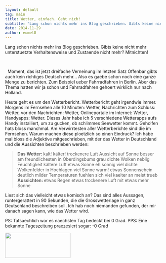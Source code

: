 ```yaml
---
layout: default
tag: main
title: Wetter, einfach. Geht nich!
subtitle: "Lang schon nichts mehr ins Blog geschrieben. Gibts keine nicht mehr unterstuetzte Verhaltensweise und Zustaende nicht mehr? Mitnichten!"
date: 2014-11-29
author: eumel8
---
```


<p>Lang schon nichts mehr ins Blog geschrieben. Gibts keine nicht mehr unterstuetzte Verhaltensweise und Zustaende nicht mehr? Mitnichten!</p>
<br/>
<p> 
Moment, das ist jetzt dreifache Verneinung im letzten Satz Offenbar gibts auch kein richtiges Deutsch mehr...
Also es gaebe schon noch eine ganze Menge zu berichten. Zum Beispiel ueber Fahrradfahren in Berlin. Aber das Thema hatten wir ja schon und Fahrradfahren gehoert wirklich nur nach Holland. 
</p>
<p>
Heute geht es um den Wetterbericht. Wetterbericht geht irgendwie immer. Morgens im Fernsehen alle 10 Minuten: Wetter, Nachrichten zum Schluss: Wetter, vor den Nachrichten: Wetter, Onlineportale im Internet: Wetter, Handyapps: Wetter. Dieses Jahr habe ich 5 verschiedene Wetterapps aufs Handy installiert, um zu gucken, ob schlimmes Seewetter kommt. Geholfen hats bloss manchmal.
Am Verwirrtesten aller Wetterberichte sind die im Fernsehen. Warum machen diese ploetzlich so einen Eindruck? Ich habe mal bloss die Adjektive mitgeschrieben, mit der das Wetter in Deutschland und die Aussichten beschrieben werden:
</p>

<blockquote>
<strong>
Das Wetter:
</strong>
kalt! 
kälter!
trockenere Luft 
Aussicht auf Sonne besser
am freundlichesten in Oberdingsbums
grau
dichte Wolken
neblig
Feuchtigkeit
kältere Luft
etwas Sonne
eh sonnig
viel dichte Wolkenfelder
in Hochlagen viel Sonne
warm!
etwas Sonnenschein
deutlich milder
Temperaturen fuehlen sich viel kaelter an
meist trueb
<strong>
Aussichten:
</strong> 
etwas Regen
etwas trockenere Luft 
mit etwas mehr Sonne
</blockquote>

Liest sich das vielleicht etwas komisch an? Das sind alles Aussagen, runtergerattert in 90 Sekunden, die die Grosswetterlage in ganz Deutschland beschreiben soll. Ich hab noch niemanden gefunden, der mir danach sagen kann, wie das Wetter wird.

PS: Tatsaechlich war es naechsten Tag bedeckt bei 0 Grad. 
PPS: Eine bekannte <a href="http://www.tagesspiegel.de/">Tageszeitung</a> praezesiert sogar: -0 Grad
<div class="image_block"><a href="http://blog.eumelnet.de/blogs/media/blogs/blog/0grad.gif?mtime=1417271113" id="f674"><img alt="" src="http://blog.eumelnet.de/blogs/media/blogs/blog/0grad.gif?mtime=1417271113" width="211" height="81" /></a></div>
